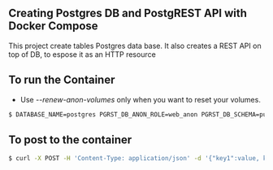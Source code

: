 ## Creating Postgres DB and PostgREST API with Docker Compose 

This project create tables Postgres data base. It also creates a REST API on top of DB, to espose it as an HTTP resource


## To run the Container

* Use *--renew-anon-volumes* only when you want to reset your volumes.
```sh
$ DATABASE_NAME=postgres PGRST_DB_ANON_ROLE=web_anon PGRST_DB_SCHEMA=public docker-compose up --renew-anon-volumes
```
## To post to the container

```sh
$ curl -X POST -H 'Content-Type: application/json' -d '{"key1":value, key2":"value"}' http://localhost:3000/<table name>
```
